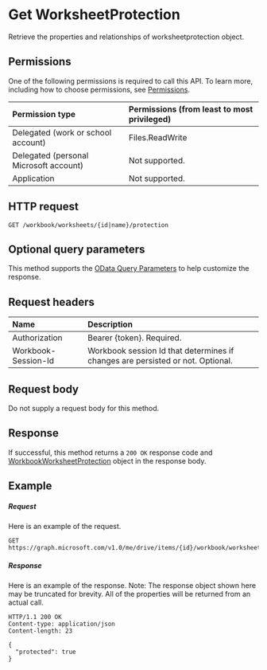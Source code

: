 # Get WorksheetProtection

Retrieve the properties and relationships of worksheetprotection object.
## Permissions
One of the following permissions is required to call this API. To learn more, including how to choose permissions, see [Permissions](../../../concepts/permissions_reference.md).

|Permission type      | Permissions (from least to most privileged)              |
|:--------------------|:---------------------------------------------------------|
|Delegated (work or school account) | Files.ReadWrite    |
|Delegated (personal Microsoft account) | Not supported.    |
|Application | Not supported. |

## HTTP request
<!-- { "blockType": "ignored" } -->
```http
GET /workbook/worksheets/{id|name}/protection
```
## Optional query parameters
This method supports the [OData Query Parameters](http://developer.microsoft.com/en-us/graph/docs/overview/query_parameters) to help customize the response.

## Request headers
| Name      |Description|
|:----------|:----------|
| Authorization  | Bearer {token}. Required. |
| Workbook-Session-Id  | Workbook session Id that determines if changes are persisted or not. Optional.|

## Request body
Do not supply a request body for this method.

## Response

If successful, this method returns a `200 OK` response code and [WorkbookWorksheetProtection](../resources/worksheetprotection.md) object in the response body.
## Example
##### Request
Here is an example of the request.
<!-- {
  "blockType": "request",
  "name": "get_worksheetprotection"
}-->
```http
GET https://graph.microsoft.com/v1.0/me/drive/items/{id}/workbook/worksheets/{id|name}/protection
```
##### Response
Here is an example of the response. Note: The response object shown here may be truncated for brevity. All of the properties will be returned from an actual call.
<!-- {
  "blockType": "response",
  "truncated": true,
  "@odata.type": "microsoft.graph.workbookWorksheetProtection"
} -->
```http
HTTP/1.1 200 OK
Content-type: application/json
Content-length: 23

{
  "protected": true
}
```

<!-- uuid: 8fcb5dbc-d5aa-4681-8e31-b001d5168d79
2015-10-25 14:57:30 UTC -->
<!-- {
  "type": "#page.annotation",
  "description": "Get WorksheetProtection",
  "keywords": "",
  "section": "documentation",
  "tocPath": ""
}-->